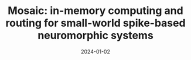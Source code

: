 ---
title: "Mosaic: in-memory computing and routing for small-world spike-based neuromorphic systems"
collection: publications
category: manuscripts
permalink: /publication/2024-01-02-Mosaic
#excerpt: 'This paper is about the number 3. The number 4 is left for future work.'
date: 2024-01-02
venue: 'Nature Communications'
slidesurl: #'http://academicpages.github.io/files/slides3.pdf'
paperurl: 'https://www.nature.com/articles/s41467-023-44365-x'
citation: 'M. Payvand et al. (2024). &quot;Mosaic: in-memory computing and routing for small-world spike-based neuromorphic systems.&quot; <i>Nature Communications</i>. 1(3).'
---